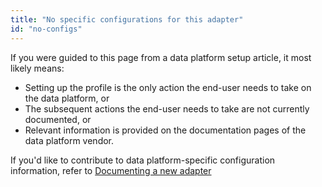 ```yaml
---
title: "No specific configurations for this adapter"
id: "no-configs"
---
```


If you were guided to this page from a data platform setup article, it most likely means:

- Setting up the profile is the only action the end-user needs to take on the data platform, or
- The subsequent actions the end-user needs to take are not currently documented, or
- Relevant information is provided on the documentation pages of the data platform vendor.

If you'd like to contribute to data platform-specific configuration information, refer to [Documenting a new adapter](/guides/adapter-creation)
